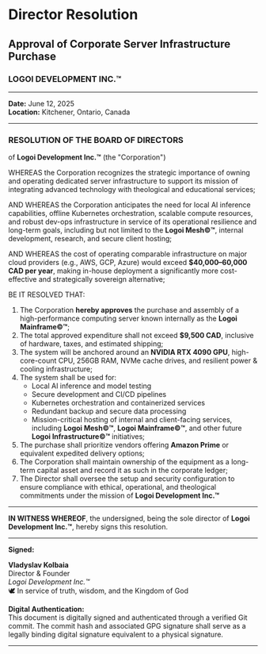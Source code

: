 # Director Resolution  
## Approval of Corporate Server Infrastructure Purchase  
### LOGOI DEVELOPMENT INC.™

---

**Date:** June 12, 2025  
**Location:** Kitchener, Ontario, Canada  

---

### RESOLUTION OF THE BOARD OF DIRECTORS  
of **Logoi Development Inc.™** (the "Corporation")

WHEREAS the Corporation recognizes the strategic importance of owning and operating dedicated server infrastructure to support its mission of integrating advanced technology with theological and educational services;

AND WHEREAS the Corporation anticipates the need for local AI inference capabilities, offline Kubernetes orchestration, scalable compute resources, and robust dev-ops infrastructure in service of its operational resilience and long-term goals, including but not limited to the **Logoi Mesh©™**, internal development, research, and secure client hosting;

AND WHEREAS the cost of operating comparable infrastructure on major cloud providers (e.g., AWS, GCP, Azure) would exceed **$40,000–60,000 CAD per year**, making in-house deployment a significantly more cost-effective and strategically sovereign alternative;

BE IT RESOLVED THAT:

1. The Corporation **hereby approves** the purchase and assembly of a high-performance computing server known internally as the **Logoi Mainframe©™**;
2. The total approved expenditure shall not exceed **$9,500 CAD**, inclusive of hardware, taxes, and estimated shipping;
3. The system will be anchored around an **NVIDIA RTX 4090 GPU**, high-core-count CPU, 256GB RAM, NVMe cache drives, and resilient power & cooling infrastructure;
4. The system shall be used for:
   - Local AI inference and model testing
   - Secure development and CI/CD pipelines
   - Kubernetes orchestration and containerized services
   - Redundant backup and secure data processing
   - Mission-critical hosting of internal and client-facing services, including **Logoi Mesh©™**, **Logoi Mainframe©™**, and other future **Logoi Infrastructure©™** initiatives;
5. The purchase shall prioritize vendors offering **Amazon Prime** or equivalent expedited delivery options;
6. The Corporation shall maintain ownership of the equipment as a long-term capital asset and record it as such in the corporate ledger;
7. The Director shall oversee the setup and security configuration to ensure compliance with ethical, operational, and theological commitments under the mission of **Logoi Development Inc.™**

---

**IN WITNESS WHEREOF**, the undersigned, being the sole director of **Logoi Development Inc.™**, hereby signs this resolution.

---

**Signed:**

**Vladyslav Kolbaia**  
Director & Founder  
_Logoi Development Inc.™_  
🕊️ In service of truth, wisdom, and the Kingdom of God

**Digital Authentication:**  
This document is digitally signed and authenticated through a verified Git commit. The commit hash and associated GPG signature shall serve as a legally binding digital signature equivalent to a physical signature.

---